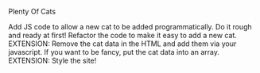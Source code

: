 Plenty Of Cats

Add JS code to allow a new cat to be added programmatically. Do it rough and ready at first!
Refactor the code to make it easy to add a new cat.
EXTENSION: Remove the cat data in the HTML and add them via your javascript. If you want to be fancy, put the cat data into an array.
EXTENSION: Style the site!
